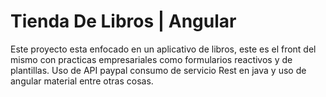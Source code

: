 # Tienda De Libros | Angular

Este proyecto esta enfocado en un aplicativo de libros, este es el front del mismo con practicas empresariales como formularios reactivos y de plantillas.
Uso de API paypal consumo de servicio Rest en java y uso de angular material entre otras cosas.

